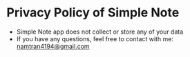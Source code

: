 # Privacy Policy of Simple Note
* Simple Note app does not collect or store any of your data
* If you have any questions, feel free to contact with me: namtran4194@gmail.com
